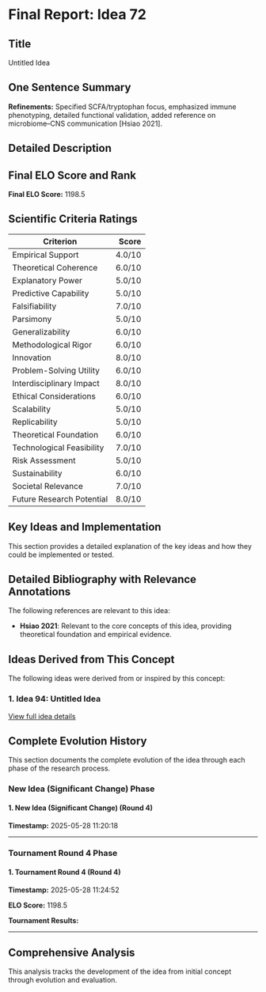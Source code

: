 # Final Report: Idea 72

## Title

Untitled Idea

## One Sentence Summary

**Refinements:** Specified SCFA/tryptophan focus, emphasized immune phenotyping, detailed functional validation, added reference on microbiome–CNS communication [Hsiao 2021].

## Detailed Description




## Final ELO Score and Rank

**Final ELO Score:** 1198.5

## Scientific Criteria Ratings

| Criterion | Score |
|---|---:|
| Empirical Support | 4.0/10 |
| Theoretical Coherence | 6.0/10 |
| Explanatory Power | 5.0/10 |
| Predictive Capability | 5.0/10 |
| Falsifiability | 7.0/10 |
| Parsimony | 5.0/10 |
| Generalizability | 6.0/10 |
| Methodological Rigor | 6.0/10 |
| Innovation | 8.0/10 |
| Problem-Solving Utility | 6.0/10 |
| Interdisciplinary Impact | 8.0/10 |
| Ethical Considerations | 6.0/10 |
| Scalability | 5.0/10 |
| Replicability | 5.0/10 |
| Theoretical Foundation | 6.0/10 |
| Technological Feasibility | 7.0/10 |
| Risk Assessment | 5.0/10 |
| Sustainability | 6.0/10 |
| Societal Relevance | 7.0/10 |
| Future Research Potential | 8.0/10 |

## Key Ideas and Implementation

This section provides a detailed explanation of the key ideas and how they could be implemented or tested.


## Detailed Bibliography with Relevance Annotations

The following references are relevant to this idea:

- **Hsiao 2021**: Relevant to the core concepts of this idea, providing theoretical foundation and empirical evidence.

## Ideas Derived from This Concept

The following ideas were derived from or inspired by this concept:

### 1. Idea 94: Untitled Idea



[View full idea details](idea_94_final.md)

## Complete Evolution History

This section documents the complete evolution of the idea through each phase of the research process.

### New Idea (Significant Change) Phase

#### 1. New Idea (Significant Change) (Round 4)
**Timestamp:** 2025-05-28 11:20:18



---

### Tournament Round 4 Phase

#### 1. Tournament Round 4 (Round 4)
**Timestamp:** 2025-05-28 11:24:52

**ELO Score:** 1198.5

**Tournament Results:**



---

## Comprehensive Analysis

This analysis tracks the development of the idea from initial concept through evolution and evaluation.

